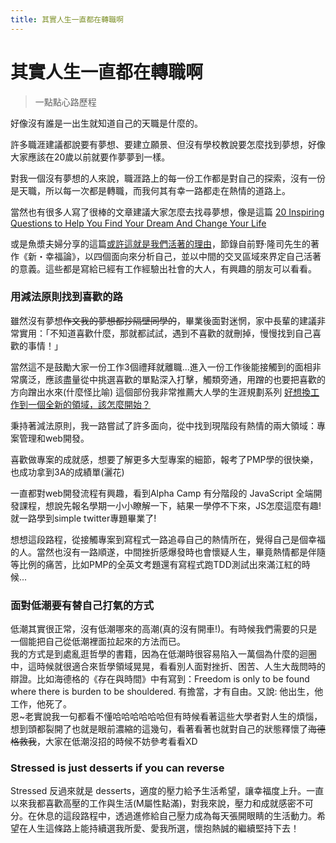 ```yaml
---
title: 其實人生一直都在轉職啊
---
```


# 其實人生一直都在轉職啊

>一點點心路歷程

好像沒有誰是一出生就知道自己的天職是什麼的。  

許多職涯建議都說要有夢想、要建立願景、但沒有學校教說要怎麼找到夢想，好像大家應該在20歲以前就要作夢夢到一樣。  

對我一個沒有夢想的人來說，職涯路上的每一份工作都是對自己的探索，沒有一份是天職，所以每一次都是轉職，而我何其有幸一路都走在熱情的道路上。  

當然也有很多人寫了很棒的文章建議大家怎麼去找尋夢想，像是這篇 [20 Inspiring Questions to Help You Find Your Dream And Change Your Life](https://www.lifehack.org/articles/communication/20-inspiring-questions-help-you-find-your-dream-and-change-your-life.html?fbclid=IwAR0GRs4aJ35BXKvIpFmgZmEnP4V-1d6bvuOp7h3wqMhIANZz9ifK1rk0cno)

或是魚漿夫婦分享的這篇[或許這就是我們活著的理由](https://www.facebook.com/photo/?fbid=580459943450531&set=a.533866808109845)，節錄自前野·隆司先生的著作《新・幸福論》，以四個面向來分析自己，並以中間的交叉區域來界定自己活著的意義。這些都是寫給已經有工作經驗出社會的大人，有興趣的朋友可以看看。  



### 用減法原則找到喜歡的路

雖然沒有夢想~~作文我的夢想都抄隔壁同學的~~，畢業後面對迷惘，家中長輩的建議非常實用：「不知道喜歡什麼，那就都試試，遇到不喜歡的就刪掉，慢慢找到自己喜歡的事情！」

當然這不是鼓勵大家一份工作3個禮拜就離職...進入一份工作後能接觸到的面相非常廣泛，應該盡量從中挑選喜歡的單點深入打擊，觸類旁通，用蹭的也要把喜歡的方向蹭出水來(什麼怪比喻) 這個部份我非常推薦大人學的生涯規劃系列 [好想換工作到一個全新的領域，該怎麼開始？](https://www.darencademy.com/article/view/id/16459)

秉持著減法原則，我一路嘗試了許多面向，從中找到現階段有熱情的兩大領域：專案管理和web開發。  

喜歡做專案的成就感，想要了解更多大型專案的細節，報考了PMP學的很快樂，也成功拿到3A的成績單(灑花)

一直都對web開發流程有興趣，看到Alpha Camp 有分階段的 JavaScript 全端開發課程，想說先報名學期一小小瞭解一下，結果一學停不下來，JS怎麼這麼有趣! 就一路學到simple twitter專題畢業了!

想想這段路程，從接觸專案到寫程式一路追尋自己的熱情所在，覺得自己是個幸福的人。當然也沒有一路順遂，中間挫折感爆發時也會懷疑人生，畢竟熱情都是伴隨等比例的痛苦，比如PMP的全英文考題還有寫程式跑TDD測試出來滿江紅的時候...

### 面對低潮要有替自己打氣的方式

低潮其實很正常，沒有低潮哪來的高潮(真的沒有開車!)。有時候我們需要的只是一個能把自己從低潮裡面拉起來的方法而已。  
我的方式是到處亂逛哲學的書籍，因為在低潮時很容易陷入一萬個為什麼的迴圈中，這時候就很適合來哲學領域晃晃，看看別人面對挫折、困苦、人生大哉問時的辯證。比如海德格的《存在與時間》中有寫到：Freedom is only to be found where there is burden to be shouldered.
有擔當，才有自由。又說: 他出生，他工作，他死了。  
恩~老實說我一句都看不懂哈哈哈哈哈哈但有時候看著這些大學者對人生的煩惱，想到頭都裂開了也就是眼前濃縮的這幾句，看著看著也就對自己的狀態釋懷了~~海德格救我~~，大家在低潮沒招的時候不妨參考看看XD  

### Stressed is just desserts if you can reverse

Stressed 反過來就是 desserts，適度的壓力給予生活希望，讓幸福度上升。一直以來我都喜歡高壓的工作與生活(M屬性點滿)，對我來說，壓力和成就感密不可分。在休息的這段路程中，透過進修給自己壓力成為每天張開眼睛的生活動力。希望在人生這條路上能持續選我所愛、愛我所選，懷抱熱誠的繼續堅持下去！
